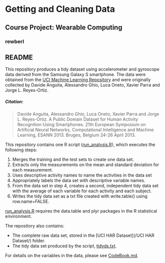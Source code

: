 # Getting and Cleaning Data
## Course Project: Wearable Computing
### rewberl

## README
This repository produces a tidy dataset using accelerometer and gyroscope data derived from the Samsung Galaxy S smartphone. The data were obtained from the [UCI Machine Learning Repository](http://archive.ics.uci.edu/ml/datasets/Human+Activity+Recognition+Using+Smartphones) and were originally collected by Davide Anguita, Alessandro Ghio, Luca Oneto, Xavier Parra and Jorge L. Reyes-Ortiz.

##### Citation:
> Davide Anguita, Alessandro Ghio, Luca Oneto, Xavier Parra and Jorge L. Reyes-Ortiz. A Public Domain Dataset for Human Activity Recognition Using Smartphones. 21th European Symposium on Artificial Neural Networks, Computational Intelligence and Machine Learning, ESANN 2013. Bruges, Belgium 24-26 April 2013.

This repository contains one R script ([run_analysis.R](run_analysis.R)), which executes the following steps:

1. Merges the training and the test sets to create one data set.
2. Extracts only the measurements on the mean and standard deviation for each measurement.
3. Uses descriptive activity names to name the activities in the data set
4. Appropriately labels the data set with descriptive variable names.
5. From the data set in step 4, creates a second, independent tidy data set with the average of each variable for each activity and each subject.
6. Writes the tidy data set as a txt file created with write.table() using row.name=FALSE.

[run_analysis.R](run_analysis.R) requires the data.table and plyr packages in the R statistical environment.

The repository also contains:
* The complete raw data set, stored in the [UCI HAR Dataset](/UCI HAR Dataset/) folder.
* The tidy data set produced by the script, [tidyds.txt](tidyds.txt).

For details on the variables in the data, please see [CodeBook.md](CodeBook.md).
